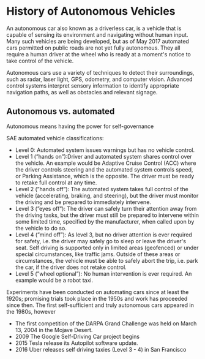 # History of Autonomous Vehicles 

An autonomous car also known as a driverless car, is a vehicle that is capable of sensing its environment and navigating without human input. Many such vehicles are being developed, but as of May 2017 automated cars permitted on public roads are not yet fully autonomous. They all require a human driver at the wheel who is ready at a moment's notice to take control of the vehicle.

Autonomous cars use a variety of techniques to detect their surroundings, such as radar, laser light, GPS, odometry, and computer vision. Advanced control systems interpret sensory information to identify appropriate navigation paths, as well as obstacles and relevant signage. 

## Autonomous vs. automated
Autonomous means having the power for self-governance

SAE automated vehicle classifications:

- Level 0: Automated system issues warnings but has no vehicle control.
- Level 1 (”hands on”):Driver and automated system shares control over the vehicle. An example would be Adaptive Cruise Control (ACC) where the driver controls steering and the automated system controls speed, or Parking Assistance, which is the opposite. The driver must be ready to retake full control at any time. 
- Level 2 (”hands off”): The automated system takes full control of the vehicle (accelerating, braking, and steering), but the driver must monitor the driving and be prepared to immediately intervene. 
- Level 3 (”eyes off”): The driver can safely turn their attention away from the driving tasks, but the driver must still be prepared to intervene within some limited time, specified by the manufacturer, when called upon by the vehicle to do so.
- Level 4 (”mind off”):  As level 3, but no driver attention is ever required for safety, i.e. the driver may safely go to sleep or leave the driver's seat. Self driving is supported only in limited areas (geofenced) or under special circumstances, like traffic jams. Outside of these areas or circumstances, the vehicle must be able to safely abort the trip, i.e. park the car, if the driver does not retake control.
- Level 5 (”wheel optional”): No human intervention is ever required. An example would be a robot taxi.

Experiments have been conducted on automating cars since at least the 1920s; promising trials took place in the 1950s and work has proceeded since then. The first self-sufficient and truly autonomous cars appeared in the 1980s, however 

- The first competition of the DARPA Grand Challenge was held on March 13, 2004 in the Mojave Desert.
- 2009 The Google Self-Driving Car project begins
- 2015 Tesla release its Autopilot software update.
- 2016 Uber releases self driving taxies (Level 3 - 4) in San Francisco 

